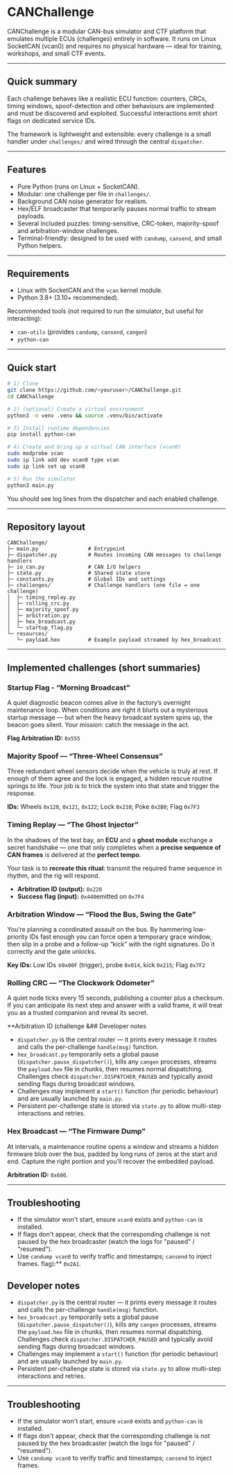 # CANChallenge

CANChallenge is a modular CAN-bus simulator and CTF platform that emulates multiple ECUs (challenges) entirely in software. It runs on Linux SocketCAN (vcan0) and requires no physical hardware — ideal for training, workshops, and small CTF events.

---

## Quick summary

Each challenge behaves like a realistic ECU function: counters, CRCs, timing windows, spoof-detection and other behaviours are implemented and must be discovered and exploited. Successful interactions emit short flags on dedicated service IDs.

The framework is lightweight and extensible: every challenge is a small handler under `challenges/` and wired through the central `dispatcher`.

---

## Features

* Pure Python (runs on Linux + SocketCAN).
* Modular: one challenge per file in `challenges/`.
* Background CAN noise generator for realism.
* Hex/ELF broadcaster that temporarily pauses normal traffic to stream payloads.
* Several included puzzles: timing-sensitive, CRC-token, majority-spoof and arbitration-window challenges.
* Terminal-friendly: designed to be used with `candump`, `cansend`, and small Python helpers.

---

## Requirements

* Linux with SocketCAN and the `vcan` kernel module.
* Python 3.8+ (3.10+ recommended).

Recommended tools (not required to run the simulator, but useful for interacting):

* `can-utils` (provides `candump`, `cansend`, `cangen`)
* `python-can`

---

## Quick start

```bash
# 1) Clone
git clone https://github.com/<youruser>/CANChallenge.git
cd CANChallenge

# 2) (optional) Create a virtual environment
python3 -m venv .venv && source .venv/bin/activate

# 3) Install runtime dependencies
pip install python-can

# 4) Create and bring up a virtual CAN interface (vcan0)
sudo modprobe vcan
sudo ip link add dev vcan0 type vcan
sudo ip link set up vcan0

# 5) Run the simulator
python3 main.py
```

You should see log lines from the dispatcher and each enabled challenge.

---

## Repository layout

```
CANChallenge/
├─ main.py                # Entrypoint
├─ dispatcher.py          # Routes incoming CAN messages to challenge handlers
├─ io_can.py              # CAN I/O helpers
├─ state.py               # Shared state store
├─ constants.py           # Global IDs and settings
├─ challenges/            # Challenge handlers (one file = one challenge)
│  ├─ timing_replay.py
│  ├─ rolling_crc.py
│  ├─ majority_spoof.py
│  ├─ arbitration.py
│  ├─ hex_broadcast.py
│  └─ startup_flag.py
└─ resources/
   └─ payload.hex         # Example payload streamed by hex_broadcast
```

---

## Implemented challenges (short summaries)

### Startup Flag - “Morning Broadcast”

A quiet diagnostic beacon comes alive in the factory’s overnight maintenance loop. When conditions are right it blurts out a mysterious startup message — but when the heavy broadcast system spins up, the beacon goes silent. Your mission: catch the message in the act.

**Flag Arbitration ID:** `0x555`

### Majority Spoof — “Three-Wheel Consensus”

Three redundant wheel sensors decide when the vehicle is truly at rest. If enough of them agree and the lock is engaged, a hidden rescue routine springs to life. Your job is to trick the system into that state and trigger the response.

**IDs:** Wheels `0x120`, `0x121`, `0x122`; Lock `0x210`; Poke `0x2B0`; Flag `0x7F3`

### Timing Replay — “The Ghost Injector”

In the shadows of the test bay, an **ECU** and a **ghost module** exchange a secret handshake — one that only completes when a **precise sequence of CAN frames** is delivered at the **perfect tempo**.

Your task is to **recreate this ritual**: transmit the required frame sequence in rhythm, and the rig will respond.

- **Arbitration ID (output):** `0x220`
- **Success flag (input):** `0x440`emitted on `0x7F4`

### Arbitration Window — “Flood the Bus, Swing the Gate”

You’re planning a coordinated assault on the bus. By hammering low-priority IDs fast enough you can force open a temporary grace window, then slip in a probe and a follow-up “kick” with the right signatures. Do it correctly and the gate unlocks.

**Key IDs:** Low IDs ≤`0x00F` (trigger), probe `0x014`, kick `0x215`; Flag `0x7F2`

### Rolling CRC — “The Clockwork Odometer”

A quiet node ticks every 15 seconds, publishing a counter plus a checksum. If you can anticipate its next step and answer with a valid frame, it will treat you as a trusted companion and reveal its secret.

**Arbitration ID (challenge &## Developer notes

- `dispatcher.py` is the central router — it prints every message it routes and calls the per-challenge `handle(msg)` function.
- `hex_broadcast.py` temporarily sets a global pause (`dispatcher.pause_dispatcher()`), kills any `cangen` processes, streams the `payload.hex` file in chunks, then resumes normal dispatching. Challenges check `dispatcher.DISPATCHER_PAUSED` and typically avoid sending flags during broadcast windows.
- Challenges may implement a `start()` function (for periodic behaviour) and are usually launched by `main.py`.
- Persistent per-challenge state is stored via `state.py` to allow multi-step interactions and retries.

 ### Hex Broadcast — “The Firmware Dump”

At intervals, a maintenance routine opens a window and streams a hidden firmware blob over the bus, padded by long runs of zeros at the start and end. Capture the right portion and you’ll recover the embedded payload.

**Arbitration ID:** `0x600`.

---

## Troubleshooting

- If the simulator won't start, ensure `vcan0` exists and `python-can` is installed.
- If flags don't appear, check that the corresponding challenge is not paused by the hex broadcaster (watch the logs for "paused" / "resumed").
- Use `candump vcan0` to verify traffic and timestamps; `cansend` to inject frames. flag):** `0x2A1`. 


## Developer notes

- `dispatcher.py` is the central router — it prints every message it routes and calls the per-challenge `handle(msg)` function.
- `hex_broadcast.py` temporarily sets a global pause (`dispatcher.pause_dispatcher()`), kills any `cangen` processes, streams the `payload.hex` file in chunks, then resumes normal dispatching. Challenges check `dispatcher.DISPATCHER_PAUSED` and typically avoid sending flags during broadcast windows.
- Challenges may implement a `start()` function (for periodic behaviour) and are usually launched by `main.py`.
- Persistent per-challenge state is stored via `state.py` to allow multi-step interactions and retries.

---

## Troubleshooting

- If the simulator won't start, ensure `vcan0` exists and `python-can` is installed.
- If flags don't appear, check that the corresponding challenge is not paused by the hex broadcaster (watch the logs for "paused" / "resumed").
- Use `candump vcan0` to verify traffic and timestamps; `cansend` to inject frames.
